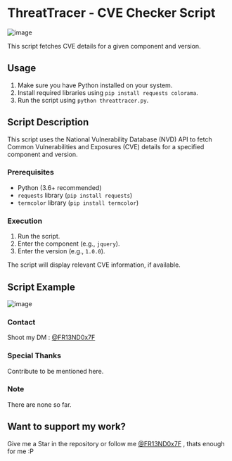 # ThreatTracer - CVE Checker Script

![image](https://github.com/anmolksachan/ThreatTracer/assets/60771253/c557b992-00d9-408d-b1d4-7a9ce5e181c9)


This script fetches CVE details for a given component and version.

## Usage

1. Make sure you have Python installed on your system.
2. Install required libraries using `pip install requests colorama`.
3. Run the script using `python threattracer.py`.

## Script Description

This script uses the National Vulnerability Database (NVD) API to fetch Common Vulnerabilities and Exposures (CVE) details for a specified component and version.

### Prerequisites

- Python (3.6+ recommended)
- `requests` library (`pip install requests`)
- `termcolor` library (`pip install termcolor`)

### Execution

1. Run the script.
2. Enter the component (e.g., `jquery`).
3. Enter the version (e.g., `1.0.0`).

The script will display relevant CVE information, if available.

## Script Example

![image](https://github.com/anmolksachan/ThreatTracer/assets/60771253/58ef93ef-8a07-4aae-a355-d81fe8616c5a)

### Contact

Shoot my DM : [@FR13ND0x7F](https://twitter.com/fr13nd0x7f)

### Special Thanks
Contribute to be mentioned here.

### Note
There are none so far.

## __Want to support my work?__
Give me a Star in the repository or follow me [@FR13ND0x7F](https://twitter.com/fr13nd0x7f) , thats enough for me :P
